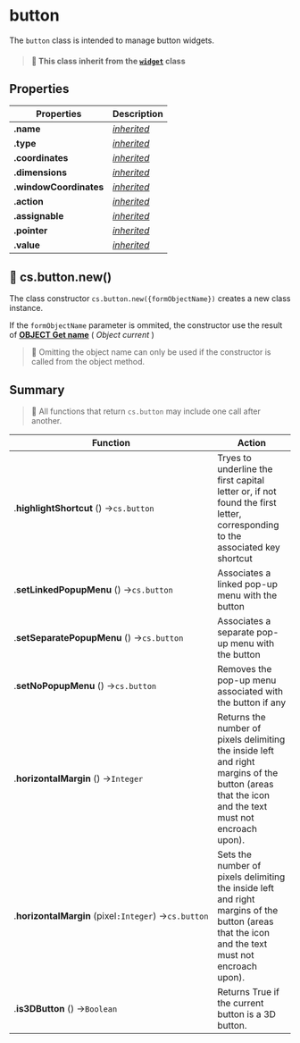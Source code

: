 # button

The `button` class is intended to manage button widgets.  

> #### 📌 This class inherit from the [`widget`](widget.md) class

## Properties

|Properties|Description|
|----------|-----------|
|**.name** | [*inherited*](formObject.md) |
|**.type** | [*inherited*](formObject.md) |
|**.coordinates** | [*inherited*](formObject.md) |
|**.dimensions** | [*inherited*](formObject.md) |
|**.windowCoordinates** | [*inherited*](formObject.md) |
|**.action** |  [*inherited*](widget.md) |
|**.assignable** | [*inherited*](widget.md) |
|**.pointer** | [*inherited*](widget.md) |
|**.value** | [*inherited*](widget.md) |

## 🔸 cs.button.new()

The class constructor `cs.button.new({formObjectName})` creates a new class instance.

If the `formObjectName` parameter is ommited, the constructor use the result of **[OBJECT Get name](https://doc.4d.com/4Dv18R6/4D/18-R6/OBJECT-Get-name.301-5198296.en.html)** ( _Object current_ )

> 📌 Omitting the object name can only be used if the constructor is called from the object method.

## Summary

> 📌 All functions that return `cs.button` may include one call after another. 

| Function | Action |
| -------- | ------ |  
|.**highlightShortcut** () →`cs.button` | Tryes to underline the first capital letter or, if not found the first letter, corresponding to the associated key shortcut |
|.**setLinkedPopupMenu** () →`cs.button` | Associates a linked pop-up menu with the button |
|.**setSeparatePopupMenu** () →`cs.button` | Associates a separate pop-up menu with the button |
|.**setNoPopupMenu** () →`cs.button` | Removes the pop-up menu associated with the button if any |
|.**horizontalMargin** () →`Integer` | Returns the number of pixels delimiting the inside left and right margins of the button (areas that the icon and the text must not encroach upon). |
|.**horizontalMargin** (pixel`:Integer`) →`cs.button` | Sets the number of pixels delimiting the inside left and right margins of the button (areas that the icon and the text must not encroach upon). |
|.**is3DButton** () →`Boolean` | Returns True if the current button is a 3D button. |


